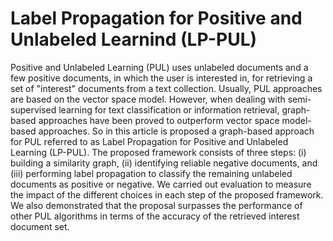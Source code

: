 # Label Propagation for Positive and Unlabeled Learnind (LP-PUL)

Positive and Unlabeled Learning (PUL) uses unlabeled documents and a few positive documents, in which the user is interested in, for retrieving a set of "interest" documents from a text collection. Usually, PUL approaches are based on the vector space model. However, when dealing with semi-supervised learning for text classification or information retrieval, graph-based approaches have been proved to outperform vector space model-based approaches. So in this article is proposed a graph-based approach for PUL referred to as Label Propagation for Positive and Unlabeled Learning (LP-PUL). The proposed framework consists of three steps: (i) building a similarity graph, (ii) identifying reliable negative documents, and (iii) performing label propagation to classify the remaining unlabeled documents as positive or negative. We carried out evaluation to measure the impact of the different choices in each step of the proposed framework. We also demonstrated that the proposal surpasses the performance of other PUL algorithms in terms of the accuracy of the retrieved interest document set.
